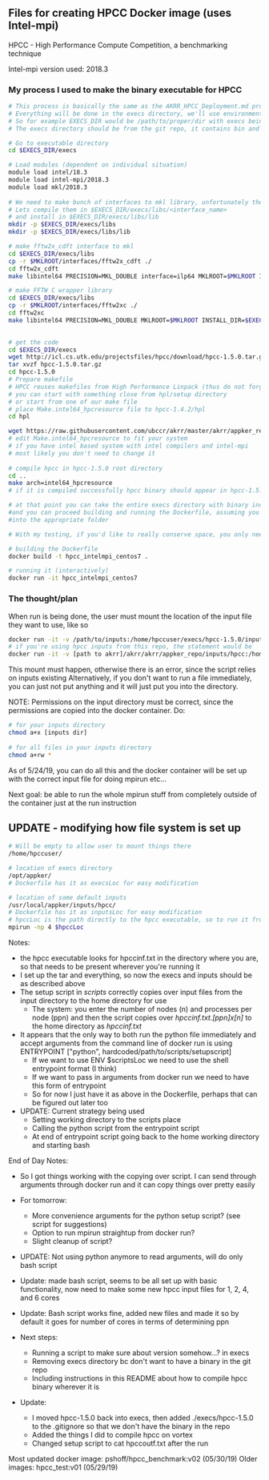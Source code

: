 ## Files for creating HPCC Docker image (uses Intel-mpi)

HPCC - High Performance Compute Competition, a benchmarking technique

Intel-mpi version used: 2018.3

### My process I used to make the binary executable for HPCC
```bash
# This process is basically the same as the AKRR_HPCC_Deployment.md process
# Everything will be done in the execs directory, we'll use environment variable $EXECS_DIR
# So for example EXECS_DIR would be /path/to/proper/dir with execs being at end
# The execs directory should be from the git repo, it contains bin and misc/hpcc (05/29/19)

# Go to executable directory
cd $EXECS_DIR/execs

# Load modules (dependent on individual situation)
module load intel/18.3
module load intel-mpi/2018.3
module load mkl/2018.3
 
# We need to make bunch of interfaces to mkl library, unfortunately they are not precompiled
# Lets compile them in $EXECS_DIR/execs/libs/<interface_name>
# and install in $EXECS_DIR/execs/libs/lib
mkdir -p $EXECS_DIR/execs/libs
mkdir -p $EXECS_DIR/execs/libs/lib

# make fftw2x_cdft interface to mkl
cd $EXECS_DIR/execs/libs
cp -r $MKLROOT/interfaces/fftw2x_cdft ./
cd fftw2x_cdft
make libintel64 PRECISION=MKL_DOUBLE interface=ilp64 MKLROOT=$MKLROOT INSTALL_DIR=$EXECS_DIR/execs/libs/lib

# make FFTW C wrapper library
cd $EXECS_DIR/execs/libs
cp -r $MKLROOT/interfaces/fftw2xc ./
cd fftw2xc
make libintel64 PRECISION=MKL_DOUBLE MKLROOT=$MKLROOT INSTALL_DIR=$EXECS_DIR/execs/libs/lib

 
# get the code
cd $EXECS_DIR/execs
wget http://icl.cs.utk.edu/projectsfiles/hpcc/download/hpcc-1.5.0.tar.gz
tar xvzf hpcc-1.5.0.tar.gz
cd hpcc-1.5.0
# Prepare makefile
# HPCC reuses makefiles from High Performance Linpack (thus do not forget to get to hpc directory)
# you can start with something close from hpl/setup directory
# or start from one of our make file
# place Make.intel64_hpcresource file to hpcc-1.4.2/hpl
cd hpl

wget https://raw.githubusercontent.com/ubccr/akrr/master/akrr/appker_repo/execs/misc/hpcc/Make.intel64_hpcresource
# edit Make.intel64_hpcresource to fit your system 
# if you have intel based system with intel compilers and intel-mpi
# most likely you don't need to change it
 
# compile hpcc in hpcc-1.5.0 root directory
cd ..
make arch=intel64_hpcresource
# if it is compiled successfully hpcc binary should appear in hpcc-1.5.0 directory

# at that point you can take the entire execs directory with binary included, (keeping it named execs)
#and you can proceed building and running the Dockerfile, assuming you put the directory 
#into the appropriate folder

# With my testing, if you'd like to really conserve space, you only need to copy the hpcc-1.5.0 in, you don't need all the libs stuff that was used to compile hpcc
```




```bash
# building the Dockerfile
docker build -t hpcc_intelmpi_centos7 .

# running it (interactively)
docker run -it hpcc_intelmpi_centos7
```

### The thought/plan

When run is being done, the user must mount the location of the input file they want to use, like so

```bash
docker run -it -v /path/to/inputs:/home/hpccuser/execs/hpcc-1.5.0/inputs hpcc_intelmpi_centos7
# if you're using hpcc inputs from this repo, the statement would be
docker run -it -v [path to akrr]/akrr/akrr/appker_repo/inputs/hpcc:/home/hpccuser/execs/hpcc-1.5.0/inputs hpcc_intelmpi_centos7 [input file to use]

```
This mount must happen, otherwise there is an error, since the script relies on inputs existing
Alternatively, if you don't want to run a file immediately, you can just not put anything and it will just put you into the directory.

NOTE: Permissions on the input directory must be correct, since the permissions are copied into the docker container. Do:

```bash
# for your inputs directory
chmod a+x [inputs dir]
 
# for all files in your inputs directory
chmod a+rw *
```

As of 5/24/19, you can do all this and the docker container will be set up with the correct input file for doing mpirun etc...

Next goal: be able to run the whole mpirun stuff from completely outside of the container just at the run instruction

## UPDATE - modifying how file system is set up

```bash
# Will be empty to allow user to mount things there
/home/hpccuser/

# location of execs directory
/opt/appker/ 
# Dockerfile has it as execsLoc for easy modification

# location of some default inputs
/usr/local/appker/inputs/hpcc/
# Dockerfile has it as inputsLoc for easy modification
# hpccLoc is the path directly to the hpcc executable, so to run it from any given directory you can do (using default example)
mpirun -np 4 $hpccLoc


```
Notes:
- the hpcc executable looks for hpccinf.txt in the directory where you are, so that needs to be present wherever you're running it
- I set up the tar and everything, so now the execs and inputs should be as described above
- The setup script in _scripts_ correctly copies over input files from the input directory to the home directory for use
	- The system: you enter the number of nodes (n) and processes per node (ppn) and then the script copies over _hpccinf.txt.[ppn]x[n]_ to the home directory as _hpccinf.txt_
- It appears that the only way to both run the python file immediately and accept arguments from the command line of docker run is using ENTRYPOINT ["python", hardcoded/path/to/scripts/setupscript]
	- If we want to use ENV $scriptsLoc we need to use the shell entrypoint format (I think)
	- If we want to pass in arguments from docker run we need to have this form of entrypoint
	- So for now I just have it as above in the Dockerfile, perhaps that can be figured out later too
- UPDATE: Current strategy being used
	- Setting working directory to the scripts place
	- Calling the python script from the entrypoint script
	- At end of entrypoint script going back to the home working directory and starting bash

End of Day Notes:
- So I got things working with the copying over script. I can send through arguments through docker run and it can copy things over pretty easily
- For tomorrow:
	- More convenience arguments for the python setup script? (see script for suggestions)
	- Option to run mpirun straightup from docker run?
	- Slight cleanup of script?
- UPDATE: Not using python anymore to read arguments, will do only bash script
- Update: made bash script, seems to be all set up with basic functionality, now need to make some new hpcc input files for 1, 2, 4, and 6 cores

- Update: Bash script works fine, added new files and made it so by default it goes for number of cores in terms of determining ppn
- Next steps:
	- Running a script to make sure about version somehow...? in execs
	- Removing execs directory bc don't want to have a binary in the git repo
	- Including instructions in this README about how to compile hpcc binary wherever it is

- Update:
	- I moved hpcc-1.5.0 back into execs, then added ./execs/hpcc-1.5.0 to the .gitignore so that we don't have the binary in the repo
	- Added the things I did to compile hpcc on vortex
	- Changed setup script to cat hpccoutf.txt after the run

Most updated docker image: pshoff/hpcc_benchmark:v02 (05/30/19)
Older images: hpcc_test:v01 (05/29/19) 









